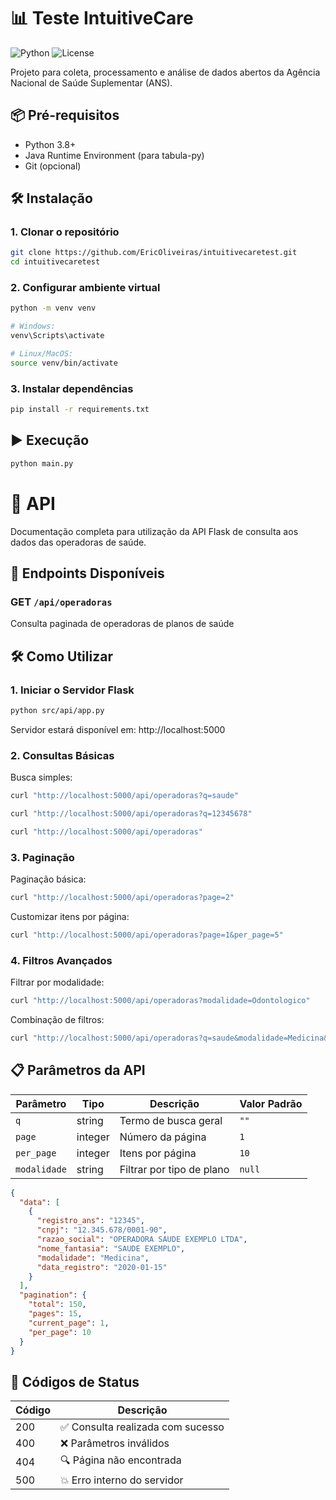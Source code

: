 # 📊 Teste IntuitiveCare

![Python](https://img.shields.io/badge/python-3.8%2B-blue)
![License](https://img.shields.io/badge/license-MIT-green)

Projeto para coleta, processamento e análise de dados abertos da Agência Nacional de Saúde Suplementar (ANS).

## 📦 Pré-requisitos

- Python 3.8+
- Java Runtime Environment (para tabula-py)
- Git (opcional)

## 🛠️ Instalação

### 1. Clonar o repositório
```bash
git clone https://github.com/EricOliveiras/intuitivecaretest.git
cd intuitivecaretest
```
### 2. Configurar ambiente virtual
```bash
python -m venv venv

# Windows:
venv\Scripts\activate

# Linux/MacOS:
source venv/bin/activate
```
### 3. Instalar dependências
```bash
pip install -r requirements.txt
```

## ▶️ Execução
```bash
python main.py
```

# 📡 API

Documentação completa para utilização da API Flask de consulta aos dados das operadoras de saúde.

## 🔌 Endpoints Disponíveis

### GET `/api/operadoras`
Consulta paginada de operadoras de planos de saúde

## 🛠️ Como Utilizar

### 1. Iniciar o Servidor Flask

```bash
python src/api/app.py
```
Servidor estará disponível em: http://localhost:5000

### 2. Consultas Básicas

Busca simples:
```bash
curl "http://localhost:5000/api/operadoras?q=saude"
```

```bash
curl "http://localhost:5000/api/operadoras?q=12345678"
```

```bash
curl "http://localhost:5000/api/operadoras"
```

### 3. Paginação

Paginação básica:

```bash
curl "http://localhost:5000/api/operadoras?page=2"
```
Customizar itens por página:
```bash
curl "http://localhost:5000/api/operadoras?page=1&per_page=5"
```
### 4. Filtros Avançados

Filtrar por modalidade:

```bash
curl "http://localhost:5000/api/operadoras?modalidade=Odontologico"
```
Combinação de filtros:
```bash
curl "http://localhost:5000/api/operadoras?q=saude&modalidade=Medicina&page=2"
```

## 📋 Parâmetros da API

| Parâmetro  | Tipo    | Descrição                          | Valor Padrão |
|------------|---------|------------------------------------|--------------|
| `q`        | string  | Termo de busca geral               | `""`         |
| `page`     | integer | Número da página                   | `1`          |
| `per_page` | integer | Itens por página                   | `10`         |
| `modalidade` | string | Filtrar por tipo de plano          | `null`       |

```json
{
  "data": [
    {
      "registro_ans": "12345",
      "cnpj": "12.345.678/0001-90",
      "razao_social": "OPERADORA SAUDE EXEMPLO LTDA",
      "nome_fantasia": "SAUDE EXEMPLO",
      "modalidade": "Medicina",
      "data_registro": "2020-01-15"
    }
  ],
  "pagination": {
    "total": 150,
    "pages": 15,
    "current_page": 1,
    "per_page": 10
  }
}
```

## 🚨 Códigos de Status
| Código | Descrição                     |
|--------|-------------------------------|
| 200    | ✅ Consulta realizada com sucesso |
| 400    | ❌ Parâmetros inválidos          |
| 404    | 🔍 Página não encontrada         |
| 500    | 💥 Erro interno do servidor      |